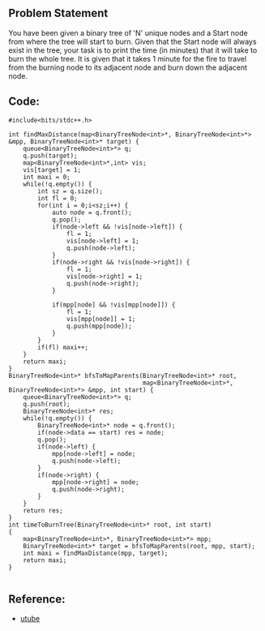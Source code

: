 ## Problem Statement

You have been given a binary tree of 'N' unique nodes and a Start node from where the tree will start to burn. Given that the Start node will always exist in the tree,
your task is to print the time (in minutes) that it will take to burn the whole tree.
It is given that it takes 1 minute for the fire to travel from the burning node to its adjacent node and burn down the adjacent node.


## Code:

~~~~~~
#include<bits/stdc++.h> 

int findMaxDistance(map<BinaryTreeNode<int>*, BinaryTreeNode<int>*> &mpp, BinaryTreeNode<int>* target) {
    queue<BinaryTreeNode<int>*> q; 
    q.push(target); 
    map<BinaryTreeNode<int>*,int> vis; 
    vis[target] = 1;
    int maxi = 0; 
    while(!q.empty()) {
        int sz = q.size();
        int fl = 0; 
        for(int i = 0;i<sz;i++) {
            auto node = q.front();
            q.pop();
            if(node->left && !vis[node->left]) {
                fl = 1; 
                vis[node->left] = 1; 
                q.push(node->left); 
            }
            if(node->right && !vis[node->right]) {
                fl = 1; 
                vis[node->right] = 1; 
                q.push(node->right); 
            }
            
            if(mpp[node] && !vis[mpp[node]]) {
                fl = 1; 
                vis[mpp[node]] = 1; 
                q.push(mpp[node]); 
            } 
        }
        if(fl) maxi++; 
    }
    return maxi; 
}
BinaryTreeNode<int>* bfsToMapParents(BinaryTreeNode<int>* root, 
                                     map<BinaryTreeNode<int>*, BinaryTreeNode<int>*> &mpp, int start) {
    queue<BinaryTreeNode<int>*> q; 
    q.push(root); 
    BinaryTreeNode<int>* res; 
    while(!q.empty()) {
        BinaryTreeNode<int>* node = q.front(); 
        if(node->data == start) res = node; 
        q.pop(); 
        if(node->left) {
            mpp[node->left] = node; 
            q.push(node->left); 
        }
        if(node->right) {
            mpp[node->right] = node;
            q.push(node->right); 
        }
    }
    return res; 
}
int timeToBurnTree(BinaryTreeNode<int>* root, int start)
{
    map<BinaryTreeNode<int>*, BinaryTreeNode<int>*> mpp; 
    BinaryTreeNode<int>* target = bfsToMapParents(root, mpp, start); 
    int maxi = findMaxDistance(mpp, target); 
    return maxi; 
}
 
~~~~~~

## Reference:
- [utube](https://www.youtube.com/watch?v=2r5wLmQfD6g&list=PLgUwDviBIf0q8Hkd7bK2Bpryj2xVJk8Vk&index=33)
